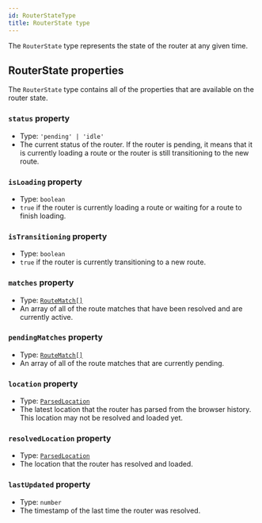 ```yaml
---
id: RouterStateType
title: RouterState type
---
```


The `RouterState` type represents the state of the router at any given time.

## RouterState properties

The `RouterState` type contains all of the properties that are available on the router state.

### `status` property

- Type: `'pending' | 'idle'`
- The current status of the router. If the router is pending, it means that it is currently loading a route or the router is still transitioning to the new route.

### `isLoading` property

- Type: `boolean`
- `true` if the router is currently loading a route or waiting for a route to finish loading.

### `isTransitioning` property

- Type: `boolean`
- `true` if the router is currently transitioning to a new route.

### `matches` property

- Type: [`RouteMatch[]`](./api/router/RouteMatchType)
- An array of all of the route matches that have been resolved and are currently active.

### `pendingMatches` property

- Type: [`RouteMatch[]`](./api/router/RouteMatchType)
- An array of all of the route matches that are currently pending.

### `location` property

- Type: [`ParsedLocation`](./api/router/ParsedLocationType)
- The latest location that the router has parsed from the browser history. This location may not be resolved and loaded yet.

### `resolvedLocation` property

- Type: [`ParsedLocation`](./api/router/ParsedLocationType)
- The location that the router has resolved and loaded.

### `lastUpdated` property

- Type: `number`
- The timestamp of the last time the router was resolved.
